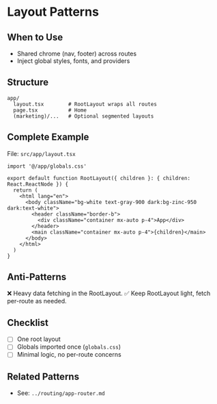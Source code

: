 # Layout Patterns

## When to Use
- Shared chrome (nav, footer) across routes
- Inject global styles, fonts, and providers

## Structure
```
app/
  layout.tsx        # RootLayout wraps all routes
  page.tsx          # Home
  (marketing)/...   # Optional segmented layouts
```

## Complete Example
File: `src/app/layout.tsx`
```tsx
import '@/app/globals.css'

export default function RootLayout({ children }: { children: React.ReactNode }) {
  return (
    <html lang="en">
      <body className="bg-white text-gray-900 dark:bg-zinc-950 dark:text-white">
        <header className="border-b">
          <div className="container mx-auto p-4">App</div>
        </header>
        <main className="container mx-auto p-4">{children}</main>
      </body>
    </html>
  )
}
```

## Anti-Patterns
❌ Heavy data fetching in the RootLayout.
✅ Keep RootLayout light, fetch per-route as needed.

## Checklist
- [ ] One root layout
- [ ] Globals imported once (`globals.css`)
- [ ] Minimal logic, no per-route concerns

## Related Patterns
- See: `../routing/app-router.md`

